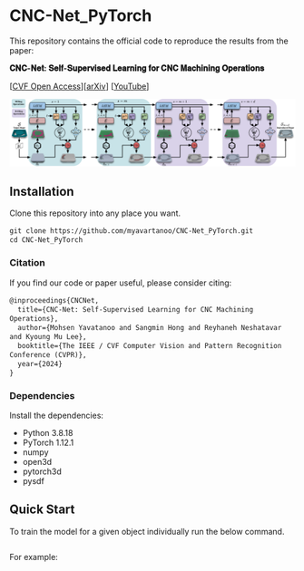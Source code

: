 # CNC-Net_PyTorch

This repository contains the official code to reproduce the results from the paper:

**𝐂𝐍𝐂-𝐍𝐞𝐭: 𝐒𝐞𝐥𝐟-𝐒𝐮𝐩𝐞𝐫𝐯𝐢𝐬𝐞𝐝 𝐋𝐞𝐚𝐫𝐧𝐢𝐧𝐠 𝐟𝐨𝐫 𝐂𝐍𝐂 𝐌𝐚𝐜𝐡𝐢𝐧𝐢𝐧𝐠 𝐎𝐩𝐞𝐫𝐚𝐭𝐢𝐨𝐧𝐬**

\[[CVF Open Access](https://openaccess.thecvf.com/content/CVPR2024/html/Yavartanoo_CNC-Net_Self-Supervised_Learning_for_CNC_Machining_Operations_CVPR_2024_paper.html)\]\[[arXiv](https://arxiv.org/abs/2312.09925)\] \[[YouTube](https://www.youtube.com/watch?v=0wg5aV-q7XU&t=1s)\]

![architecture](https://github.com/myavartanoo/CNC-Net_PyTorch/blob/master/source/Framework.png)

## Installation
Clone this repository into any place you want.
```
git clone https://github.com/myavartanoo/CNC-Net_PyTorch.git
cd CNC-Net_PyTorch
```

### Citation
If you find our code or paper useful, please consider citing:
```
@inproceedings{CNCNet,
  title={CNC-Net: Self-Supervised Learning for CNC Machining Operations},
  author={Mohsen Yavatanoo and Sangmin Hong and Reyhaneh Neshatavar and Kyoung Mu Lee},
  booktitle={The IEEE / CVF Computer Vision and Pattern Recognition Conference (CVPR)},
  year={2024}
}
```

### Dependencies
Install the dependencies:
* Python 3.8.18
* PyTorch 1.12.1
* numpy
* open3d
* pytorch3d
* pysdf

## Quick Start
To train the model for a given object individually run the below command.
```python train.py --input_object {objec_name} --gpu {device_index} --experiment {experiment_name}
```
For example:
```python train.py --input_object '0.off' --gpu 0 --experiment exp_0
```
